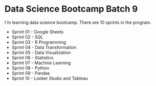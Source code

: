 # Data Science Bootcamp Batch 9

I'm learning data science bootcamp. There are 10 sprints in the program.

- Sprint 01 - Google Sheets
- Sprint 02 - SQL
- Sprint 03 - R Programming
- Sprint 04 - Data Transformation 
- Sprint 05 - Data Visualization
- Sprint 06 - Statistics
- Sprint 07 - Machine Learning
- Sprint 08 - Python
- Sprint 09 - Pandas
- Sprint 10 - Looker Studio and Tableau
